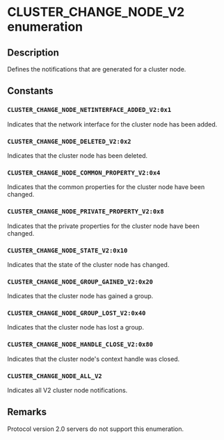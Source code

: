 # CLUSTER_CHANGE_NODE_V2 enumeration

## Description

Defines the notifications that are generated for a cluster node.

## Constants

### `CLUSTER_CHANGE_NODE_NETINTERFACE_ADDED_V2:0x1`

Indicates that the network interface for the cluster node has been added.

### `CLUSTER_CHANGE_NODE_DELETED_V2:0x2`

Indicates that the cluster node has been deleted.

### `CLUSTER_CHANGE_NODE_COMMON_PROPERTY_V2:0x4`

Indicates that the common properties for the cluster node have been changed.

### `CLUSTER_CHANGE_NODE_PRIVATE_PROPERTY_V2:0x8`

Indicates that the private properties for the cluster node have been changed.

### `CLUSTER_CHANGE_NODE_STATE_V2:0x10`

Indicates that the state of the cluster node has changed.

### `CLUSTER_CHANGE_NODE_GROUP_GAINED_V2:0x20`

Indicates that the cluster node has gained a group.

### `CLUSTER_CHANGE_NODE_GROUP_LOST_V2:0x40`

Indicates that the cluster node has lost a group.

### `CLUSTER_CHANGE_NODE_HANDLE_CLOSE_V2:0x80`

Indicates that the cluster node's context handle was closed.

### `CLUSTER_CHANGE_NODE_ALL_V2`

Indicates all V2 cluster node notifications.

## Remarks

Protocol version 2.0 servers do not support this enumeration.